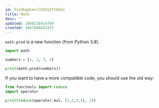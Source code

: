 ```yaml
---
id: fiz4kqdcmvllh0152ftb82s
title: Math
desc: ''
updated: 1668238414769
created: 1667046443331
---
```


`math.prod` is a new function (from Python 3.8).

```python
import math

numbers = [1, 2, 3, 4]

print(math.prod(numbers))
```

If you want to have a more compatible code, you should use the old way:

```python
from functools import reduce
import operator

print(reduce(operator.mul, [1,2,3,4], 1))
```